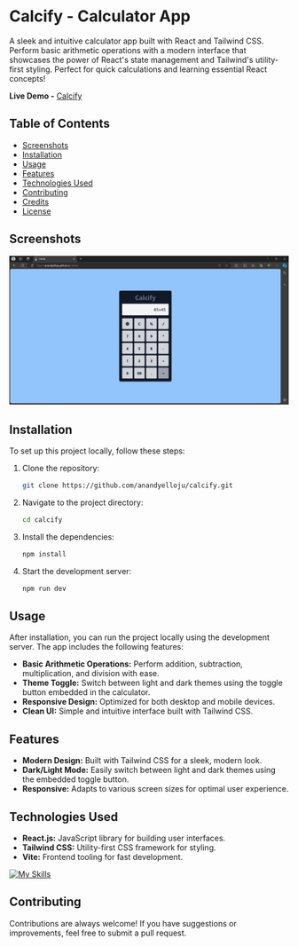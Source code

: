 # Calcify - Calculator App

A sleek and intuitive calculator app built with React and Tailwind CSS. Perform basic arithmetic operations with a modern interface that showcases the power of React's state management and Tailwind's utility-first styling. Perfect for quick calculations and learning essential React concepts!

**Live Demo -** [Calcify](https://anandyelloju.github.io/calcify/)

## Table of Contents

- [Screenshots](#screenshots)
- [Installation](#installation)
- [Usage](#usage)
- [Features](#features)
- [Technologies Used](#technologies-used)
- [Contributing](#contributing)
- [Credits](#credits)
- [License](#license)

## Screenshots

![Homepage](UI.png)

## Installation

To set up this project locally, follow these steps:

1. Clone the repository:
    ```bash
    git clone https://github.com/anandyelloju/calcify.git
    ```
2. Navigate to the project directory:
    ```bash
    cd calcify
    ```
3. Install the dependencies:
    ```bash
    npm install
    ```
4. Start the development server:
    ```bash
    npm run dev
    ```

## Usage

After installation, you can run the project locally using the development server. The app includes the following features:

- **Basic Arithmetic Operations:** Perform addition, subtraction, multiplication, and division with ease.
- **Theme Toggle:** Switch between light and dark themes using the toggle button embedded in the calculator.
- **Responsive Design:** Optimized for both desktop and mobile devices.
- **Clean UI:** Simple and intuitive interface built with Tailwind CSS.

## Features

- **Modern Design:** Built with Tailwind CSS for a sleek, modern look.
- **Dark/Light Mode:** Easily switch between light and dark themes using the embedded toggle button.
- **Responsive:** Adapts to various screen sizes for optimal user experience.

## Technologies Used

- **React.js:** JavaScript library for building user interfaces.
- **Tailwind CSS:** Utility-first CSS framework for styling.
- **Vite:** Frontend tooling for fast development.

[![My Skills](https://skillicons.dev/icons?i=react,tailwindcss,vite,,javascript,html,css,,vscode,github)](https://skillicons.dev)

## Contributing

Contributions are always welcome! If you have suggestions or improvements, feel free to submit a pull request.
<!--
## Credits

- **React.js:** For providing a robust framework for building UI.
- **Tailwind CSS:** For a flexible and customizable styling framework.
- **Vite:** For fast and efficient development tooling.
- [Anand Yelloju](https://github.com/anandyelloju) - Project Creator


## License

This project is licensed under the [MIT License](https://choosealicense.com/licenses/mit/) - see the [LICENSE](https://github.com/anandyelloju/calcify/blob/main/LICENSE) file for details.
-->
